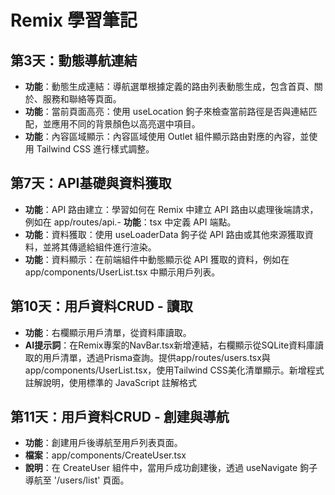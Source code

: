 # Remix 學習筆記
## 第3天：動態導航連結
- **功能**：動態生成連結：導航選單根據定義的路由列表動態生成，包含首頁、關於、服務和聯絡等頁面。
- **功能**：當前頁面高亮：使用 useLocation 鉤子來檢查當前路徑是否與連結匹配，並應用不同的背景顏色以高亮選中項目。
- **功能**：內容區域顯示：內容區域使用 Outlet 組件顯示路由對應的內容，並使用 Tailwind CSS 進行樣式調整。

## 第7天：API基礎與資料獲取
- **功能**：API 路由建立：學習如何在 Remix 中建立 API 路由以處理後端請求，例如在 app/routes/api.- **功能**：tsx 中定義 API 端點。
- **功能**：資料獲取：使用 useLoaderData 鉤子從 API 路由或其他來源獲取資料，並將其傳遞給組件進行渲染。
- **功能**：資料顯示：在前端組件中動態顯示從 API 獲取的資料，例如在 app/components/UserList.tsx 中顯示用戶列表。

## 第10天：用戶資料CRUD - 讀取
- **功能**：右欄顯示用戶清單，從資料庫讀取。
- **AI提示詞**：在Remix專案的NavBar.tsx新增連結，右欄顯示從SQLite資料庫讀取的用戶清單，透過Prisma查詢。提供app/routes/users.tsx與app/components/UserList.tsx，使用Tailwind CSS美化清單顯示。新增程式註解說明，使用標準的 JavaScript 註解格式

## 第11天：用戶資料CRUD - 創建與導航
- **功能**：創建用戶後導航至用戶列表頁面。
- **檔案**：app/components/CreateUser.tsx
- **說明**：在 CreateUser 組件中，當用戶成功創建後，透過 useNavigate 鉤子導航至 '/users/list' 頁面。
